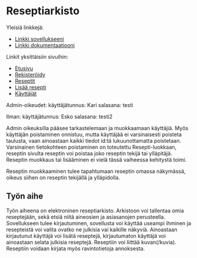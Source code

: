 # Reseptiarkisto 

Yleisiä linkkejä:

* [Linkki sovellukseeni](https://vankari.users.cs.helsinki.fi/reseptiarkisto/)
* [Linkki dokumentaatiooni](https://github.com/Footless/Tsoha-Bootstrap/blob/master/doc/dokumentaatio.pdf)

Linkit yksittäisiin sivuihin:

* [Etusivu](http://vankari.users.cs.helsinki.fi/reseptiarkisto/)
* [Rekisteröidy](http://vankari.users.cs.helsinki.fi/reseptiarkisto/kayttajat/rekisteroidy/)
* [Reseptit](http://vankari.users.cs.helsinki.fi/reseptiarkisto/reseptit/)
* [Lisää resepti](http://vankari.users.cs.helsinki.fi/reseptiarkisto/lisaa-resepti/)
* [Käyttäjät](https://vankari.users.cs.helsinki.fi/reseptiarkisto/kayttajat/)

Admin-oikeudet: käyttäjätunnus: Kari salasana: testi

Ilman: käyttäjätunnus: Esko salasana: testi2

Admin oikeuksilla pääsee tarkastelemaan ja muokkaamaan käyttäjiä. Myös käyttäjän poistaminen onnistuu, mutta käyttäjää ei varsinaisesti poisteta taulusta, vaan ainoastaan kaikki tiedot id:tä lukuunottamatta poistetaan. Varsinainen tietokohteen poistaminen on toteutettu Resepti-luokkaan, reseptin sivulta reseptin voi poistaa joko reseptin tekijä tai ylläpitäjä. Reseptin muokkaus tai lisääminen ei vielä tässä vaiheessa kehitystä toimi.

Reseptin muokkaaminen tulee tapahtumaan reseptin omassa näkymässä, oikeus siihen on reseptin tekijällä ja ylläpidolla.

## Työn aihe

Työn aiheena on elektroninen reseptiarkisto. Arkistoon voi tallentaa omia reseptejään, sekä etsiä niitä aineosien ja asiasanojen perusteella. Sovellukseen tulee kirjautuminen, sovellusta voi käyttää useampi ihminen ja resepteistä voi valita ovatko ne julkisia vai kaikille näkyviä. Ainoastaan kirjautunut käyttäjä voi lisätä reseptejä, kirjautumaton käyttäjä voi ainoastaan selata julkisia reseptejä. Reseptiin voi liittää kuvan(/kuvia). Reseptiin voidaan kirjata myös ravintotietoja annoksesta.

